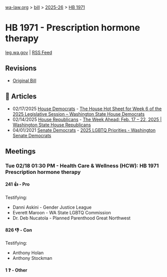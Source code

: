 [wa-law.org](/) > [bill](/bill/) > [2025-26](/bill/2025-26/) > [HB 1971](/bill/2025-26/hb/1971/)

# HB 1971 - Prescription hormone therapy
[leg.wa.gov](https://app.leg.wa.gov/billsummary?BillNumber=1971&Year=2025&Initiative=false) | [RSS Feed](./rss.xml)

## Revisions
* [Original Bill](1/)

## 📰 Articles
* 02/17/2025 [House Democrats](/org/house_democrats/) - [The House Hot Sheet for Week 6 of the 2025 Legislative Session – Washington State House Democrats](https://housedemocrats.wa.gov/blog/2025/02/17/the-house-hot-sheet-for-week-6-of-the-2025-legislative-session/#:~:text=HB%201971)
* 02/14/2025 [House Republicans](/org/house_republicans/) - [The Week Ahead: Feb. 17 – 22, 2025 | Washington State House Republicans](https://houserepublicans.wa.gov/week/the-week-ahead-feb-17-22-2025/#:~:text=HB%201971)
* 04/01/2021 [Senate Democrats](/org/senate_democrats/) - [2025 LGBTQ Priorities - Washington Senate Democrats](https://senatedemocrats.wa.gov/lgbtq2025priorities/#:~:text=House%20Bill%201971)

## Meetings
### Tue 02/18 01:30 PM - Health Care & Wellness (HCW): HB 1971 Prescription hormone therapy
#### 241 👍 - Pro
Testifying:
* Danni Askini - Gender Justice League
* Everett Maroon - WA State LGBTQ Commission
* Dr. Deb Nucatola - Planned Parenthood Great Northwest

#### 826 👎 - Con
Testifying:
* Anthony Holan
* Anthony Stockman

#### 1 ❓ - Other

